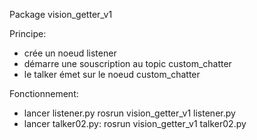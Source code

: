 Package vision_getter_v1

Principe:
- crée un noeud listener
- démarre une souscription au topic custom_chatter
- le talker émet sur le noeud custom_chatter

Fonctionnement:
- lancer listener.py
rosrun vision_getter_v1 listener.py
- lancer talker02.py:
rosrun vision_getter_v1 talker02.py

